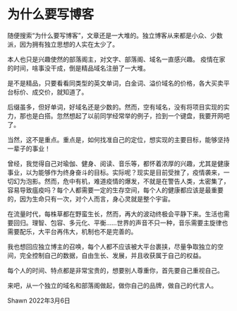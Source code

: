 # 为什么要写博客


随便搜索“为什么要写博客”，文章还是一大堆的。独立博客从来都是小众、少数派，因为拥有独立思想的人实在太少了。

本人也只是兴趣使然的部落阁主，对文字、部落阁、域名一直感兴趣。
疫情在家的时间，啥事没干成，倒是精品域名注册了一大堆。

是不是精品，只要看看同类型的英文单词，白金词、溢价域名的价格，各大买卖平台标价、成交价，就知道了。

后缀虽多，但好单词，好域名还是少数的。然而，空有域名，没有将项目实现的实力，那也是白搭。忽然想起了以前同学经常举的例子，捡到一个键盘，我要开网吧了。

当然，这不是重点。重点是，如何找准自己的定位，想实现的主要目标，能够坚持一辈子的事业！

曾经，我觉得自己对瑜伽、健身、阅读、音乐等，都怀着浓厚的兴趣，尤其是健康事业，以为能够作为终身奋斗的目标。实际呢？现实是目前受挫了，疫情袭来，一切幻为泡影。然而，危中有机，难道疫情的爆发，不就是在警告人类，太密集了，容易导致瘟疫吗？每个人都需要一定的生存空间，每个人的健康都应该是最重要的，因为生命只有一次，对个人而言，身心灵就是整个宇宙。

在流量时代，每株草都在野蛮生长，然而，再大的波动终极会平静下来。生活也需要回归。理智、包容、多元化、平衡……世界的声音不只一种，音乐需要主旋律也需要配乐，大平台再伟大，机制也不是完善的。

我也想回应独立博主的召唤，每个人都不应该被大平台裹挟，尽量争取独立的空间，完全控制自己的数据，自由生长、发展，并且收获属于自己的权益。

每个人的时间、特点都是非常宝贵的，想要别人尊重你，首先要自己重视自己。

来吧，从一个独立的域名和部落阁做起，做你自己的品牌，做自己的代言人。

Shawn
2022年3月6日

